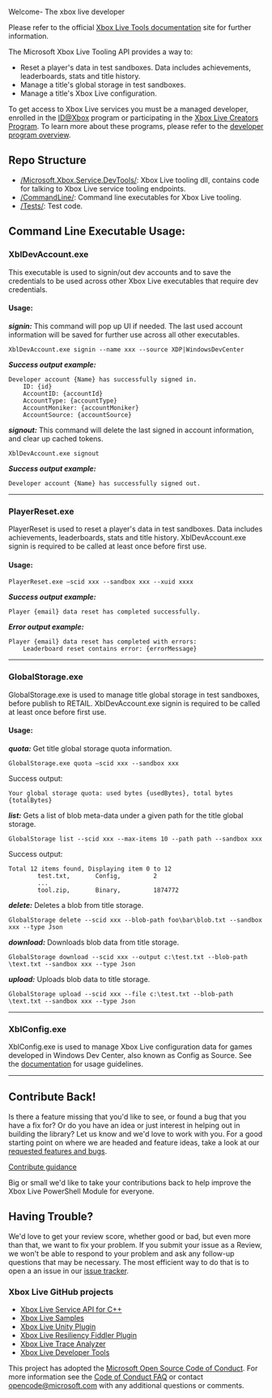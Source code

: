 Welcome- The xbox live developer

Please refer to the official [Xbox Live Tools documentation](https://docs.microsoft.com/en-us/windows/uwp/xbox-live/tools/tools) site for further information.

The Microsoft Xbox Live Tooling API provides a way to:

* Reset a player's data in test sandboxes. Data includes achievements, leaderboards, stats and title history.
* Manage a title's global storage in test sandboxes.
* Manage a title's Xbox Live configuration.

To get access to Xbox Live services you must be a managed developer, enrolled in the [ID@Xbox](http://www.xbox.com/Developers/id) program or participating in the [Xbox Live Creators Program](https://aka.ms/xblcp). To learn more about these programs, please refer to the [developer program overview](https://docs.microsoft.com/windows/uwp/xbox-live/developer-program-overview).



## Repo Structure
* [/Microsoft.Xbox.Service.DevTools/](Microsoft.Xbox.Service.DevTools): Xbox Live tooling dll, contains code for talking to Xbox Live service tooling endpoints.
* [/CommandLine/](CommandLine): Command line executables for Xbox Live tooling.
* [/Tests/](Tests): Test code.

## Command Line Executable Usage:
### XblDevAccount.exe
This executable is used to signin/out dev accounts and to save the credentials to be used across other Xbox Live executables that require dev credentials. 

#### Usage:
***signin:*** This command will pop up UI if needed. The last used account information will be saved for further use across all other executables.
``` 
XblDevAccount.exe signin --name xxx --source XDP|WindowsDevCenter 
```

***Success output example:***
```
Developer account {Name} has successfully signed in. 
    ID: {id}
    AccountID: {accountId}
    AccountType: {accountType}
    AccountMoniker: {accountMoniker}
    AccountSource: {accountSource}
```

***signout:*** This command will delete the last signed in account information, and clear up cached tokens.

```
XblDevAccount.exe signout
```

***Success output example:***
```
Developer account {Name} has successfully signed out.
```

--------------------------------------------------------------------------------------------------------------------------------------------------------------------------------

### PlayerReset.exe 
PlayerReset is used to reset a player's data in test sandboxes. Data includes achievements, leaderboards, stats and title history. XblDevAccount.exe signin is required to be called at least once before first use. 

#### Usage:
```
PlayerReset.exe –scid xxx --sandbox xxx --xuid xxxx
```

***Success output example:*** 
```
Player {email} data reset has completed successfully.
```

***Error output example:***
```
Player {email} data reset has completed with errors:
    Leaderboard reset contains error: {errorMessage}
```


--------------------------------------------------------------------------------------------------------------------------------------------------------------------------------

### GlobalStorage.exe 
GlobalStorage.exe is used to manage title global storage in test sandboxes, before publish to RETAIL. XblDevAccount.exe signin is required to be called at least once before first use.

#### Usage:
***quota:*** Get title global storage quota information.
```
GlobalStorage.exe quota –scid xxx --sandbox xxx
```


Success output:
```
Your global storage quota: used bytes {usedBytes}, total bytes {totalBytes}
```

***list:*** Gets a list of blob meta-data under a given path for the title global storage.
```
GlobalStorage list --scid xxx --max-items 10 --path path --sandbox xxx
```
Success output:
```
Total 12 items found, Displaying item 0 to 12
        test.txt,       Config,         2
        ...
        tool.zip,       Binary,         1874772
```

***delete:*** Deletes a blob from title storage.
```
GlobalStorage delete --scid xxx --blob-path foo\bar\blob.txt --sandbox xxx --type Json
```

***download:*** Downloads blob data from title storage.
```
GlobalStorage download --scid xxx --output c:\test.txt --blob-path \text.txt --sandbox xxx --type Json
```

***upload:*** Uploads blob data to title storage.
```
GlobalStorage upload --scid xxx --file c:\test.txt --blob-path \text.txt --sandbox xxx --type Json
```


--------------------------------------------------------------------------------------------------------------------------------------------------------------------------------

### XblConfig.exe 
XblConfig.exe is used to manage Xbox Live configuration data for games developed in Windows Dev Center, also known as Config as Source. See the [documentation](CONFIGASSOURCE.md) for usage guidelines.

--------------------------------------------------------------------------------------------------------------------------------------------------------------------------------


## Contribute Back!

Is there a feature missing that you'd like to see, or found a bug that you have a fix for? Or do you have an idea or just interest in helping out in building the library? Let us know and we'd love to work with you. For a good starting point on where we are headed and feature ideas, take a look at our [requested features and bugs](../../issues).  

[Contribute guidance](CONTRIBUTING.md)

Big or small we'd like to take your contributions back to help improve the Xbox Live PowerShell Module for everyone. 

## Having Trouble?

We'd love to get your review score, whether good or bad, but even more than that, we want to fix your problem. If you submit your issue as a Review, we won't be able to respond to your problem and ask any follow-up questions that may be necessary. The most efficient way to do that is to open a an issue in our [issue tracker](../../issues).  

### Xbox Live GitHub projects
*   [Xbox Live Service API for C++](https://github.com/Microsoft/xbox-live-api)
*   [Xbox Live Samples](https://github.com/Microsoft/xbox-live-samples)
*   [Xbox Live Unity Plugin](https://github.com/Microsoft/xbox-live-unity-plugin)
*   [Xbox Live Resiliency Fiddler Plugin](https://github.com/Microsoft/xbox-live-resiliency-fiddler-plugin)
*   [Xbox Live Trace Analyzer](https://github.com/Microsoft/xbox-live-trace-analyzer)
*   [Xbox Live Developer Tools](https://github.com/Microsoft/xbox-live-developer-tools)

This project has adopted the [Microsoft Open Source Code of Conduct](https://opensource.microsoft.com/codeofconduct/). For more information see the [Code of Conduct FAQ](https://opensource.microsoft.com/codeofconduct/faq/) or contact [opencode@microsoft.com](mailto:opencode@microsoft.com) with any additional questions or comments.
